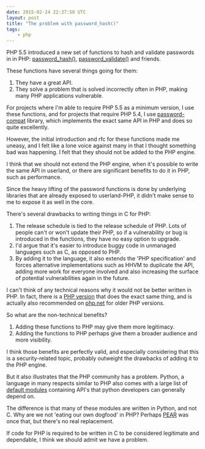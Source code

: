 ```yaml
---
date: 2015-02-24 22:37:50 UTC
layout: post
title: "The problem with password_hash()"
tags:
    - php
---
```


PHP 5.5 introduced a new set of functions to hash and validate passwords in
in PHP: [password_hash()][1], [password_validate()][2] and friends.

These functions have several things going for them:

1. They have a great API.
2. They solve a problem that is solved incorrectly often in PHP, making many
   PHP applications vulnerable.

For projects where I'm able to require PHP 5.5 as a minimum version, I use
these functions, and for projects that require PHP 5.4, I use
[password-compat][3] library, which implements the exact same API in PHP and
does so quite excellently.

However, the initial introduction and rfc for these functions made me uneasy,
and I felt like a lone voice against many in that I thought something bad was
happening. I felt that they should not be added to the PHP engine.

I think that we should not extend the PHP engine, when it's possible to write
the same API in userland, or there are significant benefits to do it in PHP,
such as performance.

Since the heavy lifting of the password functions is done by underlying
libraries that are already exposed to userland-PHP, it didn't make sense to
me to expose it as well in the core.

There's several drawbacks to writing things in C for PHP:

1. The release schedule is tied to the release schedule of PHP. Lots of
   people can't or won't update their PHP, so if a vulnerability or bug
   is introduced in the functions, they have no easy option to upgrade.
2. I'd argue that it's easier to introduce buggy code in unmanaged languages
   such as C, as opposed to PHP.
3. By adding it to the language, it also extends the 'PHP specification' and
   forces alternative implementations such as HHVM to duplicate the API,
   adding more work for everyone involved and also increasing the surface of
   potential vulnerabilities again in the future.

I can't think of any technical reasons why it would not be better written in
PHP. In fact, there is a [PHP version][3] that does the exact same thing, and
is actually also recommended on [php.net][5] for older PHP versions.

So what are the non-technical benefits?

1. Adding these functions to PHP may give them more legitimacy.
2. Adding the functions to PHP perhaps give them a broader audience and more
   visibility.

I think those benefits are perfectly valid, and especially considering that
this is a security-related topic, probably outweight the drawbacks of adding
it to the PHP engine.

But it also illustrates that the PHP community has a problem. Python, a
language in many respects similar to PHP also comes with a large list of
[default modules][4] containing API's that python developers can generally
depend on.

The difference is that many of these modules are written in Python, and not
C. Why are we not 'eating our own dogfood' in PHP? Perhaps [PEAR][6] was once
that, but there's no real replacement.

If code for PHP is required to be written in C to be considered legitimate and
dependable, I think we should admit we have a problem.

[1]: http://php.net/manual/en/function.password-hash.php
[2]: http://php.net/manual/en/function.password-verify.php
[3]: https://github.com/ircmaxell/password_compat
[4]: https://docs.python.org/2/py-modindex.html
[5]: http://php.net/manual/en/function.password-verify.php#refsect1-function.password-verify-seealso
[6]: http://pear.php.net/
